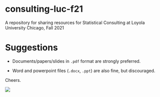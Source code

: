 # consulting-luc-f21
A repository for sharing resources for Statistical Consulting at Loyola University Chicago, Fall 2021

# Suggestions

* Documents/papers/slides in `.pdf` format are strongly preferred.

* Word and powerpoint files (`.docx`, `.ppt`) are also fine, but discouraged.


Cheers.

![](https://user-images.githubusercontent.com/43119108/138779447-0527f7c0-96a0-4c91-886c-231319a6c1bc.gif)
